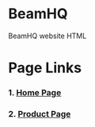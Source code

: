 # BeamHQ
BeamHQ website HTML

# Page Links
<h3>1. <a href="http://unifiedinfotech.co.in/webroot/team1/beamhq/" target="_blank">Home Page</a></h3>
<h3>2. <a href="http://unifiedinfotech.co.in/webroot/team1/beamhq/product.html" target="_blank">Product Page</a></h3>
